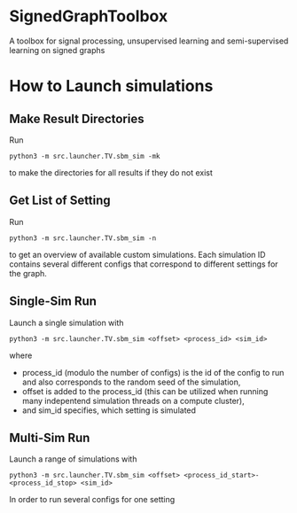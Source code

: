 # SignedGraphToolbox
A toolbox for signal processing, unsupervised learning and semi-supervised learning on signed graphs


# How to Launch simulations
## Make Result Directories
Run
```
python3 -m src.launcher.TV.sbm_sim -mk
```
to make the directories for all results if they do not exist

## Get List of Setting
Run
```
python3 -m src.launcher.TV.sbm_sim -n
```
to get an overview of available custom simulations. Each simulation ID contains several different configs that correspond to different settings for the graph.

## Single-Sim Run
Launch a single simulation with
```
python3 -m src.launcher.TV.sbm_sim <offset> <process_id> <sim_id>
```
where
 - process_id (modulo the number of configs) is the id of the config to run and also corresponds to the random seed of the simulation,
 - offset is added to the process_id (this can be utilized when running many indepentend simulation threads on a compute cluster),
 - and sim_id specifies, which setting is simulated

 ## Multi-Sim Run
Launch a range of simulations with
```
python3 -m src.launcher.TV.sbm_sim <offset> <process_id_start>-<process_id_stop> <sim_id>
```
In order to run several configs for one setting
